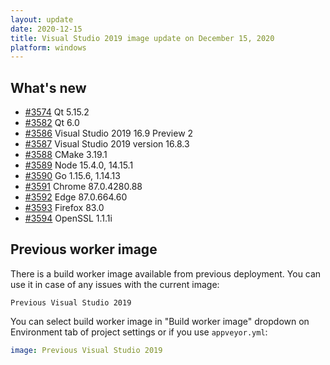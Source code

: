 ```yaml
---
layout: update
date: 2020-12-15
title: Visual Studio 2019 image update on December 15, 2020
platform: windows
---
```


## What's new

* [#3574](https://github.com/appveyor/ci/issues/3574) Qt 5.15.2
* [#3582](https://github.com/appveyor/ci/issues/3582) Qt 6.0
* [#3586](https://github.com/appveyor/ci/issues/3586) Visual Studio 2019 16.9 Preview 2
* [#3587](https://github.com/appveyor/ci/issues/3587) Visual Studio 2019 version 16.8.3
* [#3588](https://github.com/appveyor/ci/issues/3588) CMake 3.19.1
* [#3589](https://github.com/appveyor/ci/issues/3589) Node 15.4.0, 14.15.1
* [#3590](https://github.com/appveyor/ci/issues/3590) Go 1.15.6, 1.14.13
* [#3591](https://github.com/appveyor/ci/issues/3591) Chrome 87.0.4280.88
* [#3592](https://github.com/appveyor/ci/issues/3592) Edge 87.0.664.60
* [#3593](https://github.com/appveyor/ci/issues/3593) Firefox 83.0
* [#3594](https://github.com/appveyor/ci/issues/3594) OpenSSL 1.1.1i

## Previous worker image

There is a build worker image available from previous deployment. You can use it in case of any issues with the current image:

`Previous Visual Studio 2019`

You can select build worker image in "Build worker image" dropdown on Environment tab of project settings or if you use `appveyor.yml`:

```yaml
image: Previous Visual Studio 2019
```